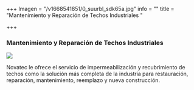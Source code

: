 +++
Imagen = "/v1668541851/0_suurbl_sdk65a.jpg"
info = ""
title = "Mantenimiento y Reparación de Techos Industriales "

+++
### Mantenimiento y Reparación de Techos Industriales

![](https://res.cloudinary.com/novatec/v1668541851/0_suurbl_sdk65a.jpg)

Novatec le ofrece el servicio de impermeabilización y recubrimiento de techos como la solución más completa de la industria para restauración, reparación, mantenimiento, reemplazo y nueva construcción.